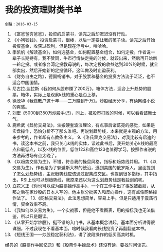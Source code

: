 # 我的投资理财类书单 #

    创建：2016-03-15

1. 《富爸爸穷爸爸》，投资的启蒙书，读完之后却迟迟没有行动。
2. 《小狗钱钱》，投资启蒙书，很棒，以后一定要让我的孩子读。读完之后开始投资基金，收获过盈利，但是现在浮亏中，哈哈哈。
3. 季凯帆《解读基金》，如何选基金，如何配置基金组合，如何定投。作者说一辈子长期持有，我不赞同，牛市行情快走完的时候，就该出来，然后再开始新一轮定投。或者像台湾定投教母说的，每次定投的收益达到30%的时候，就全部卖出，然后开始新的定投循环。这叫做及时止盈获利。
4. 《财务自由之路》，德国畅销书，对于股票和基金的投资方法流于泛泛，也不适合中国国情。
5. 尼古拉.达拉斯《我如何从股市赚了200万》，箱体方法，适合上升趋势的股票，箱体，实际上是观察k线的重心是否上移。
6. 徐茂华《我做散户这十年——三万赚到千万》。炒股经历分享，有读网络小说的爽感。
7. 刘宏《5000到350万炒股手记》，同上，被股市打败的时候，可以看看鼓舞士气。
8. 鹿希武《趋势交易法》，生搬硬套波浪理论，有点事后诸葛亮的感觉，如果是实盘操作，恐怕分析不了那么准吧。再说划趋势线，本来就是主观的方法，用来参考的，作者却有点教条主义。
9.《洛氏霍克交易法》，对我比较有启迪的书，读这本书之前，我只关心k线的实体，读过此书后，我开始关心k线的最高点和最低点，以及k线的位置。低位123和高位123也值得学习。按照作者说的方法再进场有点太晚了。
10. 《以趋势交易为生》，不错，符合我的操盘风格，指标和趋势线并用。
11.《以交易为生》，作者是为了躲避斯大林的统治，逃到美国的俄罗斯人。里面提到了怎么划趋势线，主张趋势线应该通过密集成交区。也提到很多指标，其中指出，RSI上也可以划趋势线，我原来还以为这么划趋势线是我独创的呢。
12. 立花义正《你也可以成为股票操作高手》，一个在工作中出了事故被截肢，从那之后在家炒股的日本人写的。他主张分批买入和反向操作，这有点像网格操作法了。
13.《网格交易法》，此法思想简单，容易上手。但是只适用于震荡行情，资金效率不高。
14. 《我如何以交易为生》，一个实战家，但是他不看图表，用的指标我也无法借鉴，所以只是翻读。
15. 《从零开始学炒股》，挺不错的入门书，从基本概念讲起。基本面分析讲得很详细，不过我现在不看基本面，啥时候我看向长线投资了再翻翻这本书。
16. 《短线王国——炒股稳定获利法》，讲了波段操作的低买高卖时机。

经典的《股票作手回忆录》和《股票作手操盘术》还没有读，要找时间读完。
